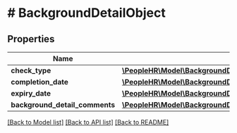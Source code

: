 # # BackgroundDetailObject

## Properties

Name | Type | Description | Notes
------------ | ------------- | ------------- | -------------
**check_type** | [**\PeopleHR\Model\BackgroundDetailObjectCheckType**](BackgroundDetailObjectCheckType.md) |  | [optional]
**completion_date** | [**\PeopleHR\Model\BackgroundDetailObjectCompletionDate**](BackgroundDetailObjectCompletionDate.md) |  | [optional]
**expiry_date** | [**\PeopleHR\Model\BackgroundDetailObjectExpiryDate**](BackgroundDetailObjectExpiryDate.md) |  | [optional]
**background_detail_comments** | [**\PeopleHR\Model\BackgroundDetailObjectBackgroundDetailComments**](BackgroundDetailObjectBackgroundDetailComments.md) |  | [optional]

[[Back to Model list]](../../README.md#models) [[Back to API list]](../../README.md#endpoints) [[Back to README]](../../README.md)
